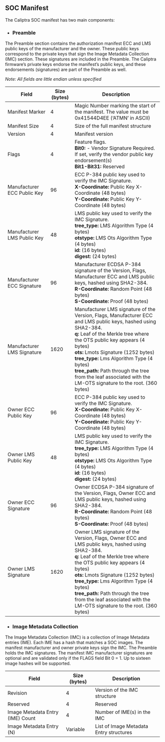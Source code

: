 ## SOC Manifest

The Caliptra SOC manifest has two main components:

- ### **Preamble**
 The Preamble section contains the authorization manifest ECC and LMS public keys of the manufacturer and the owner. These public keys correspond to the private keys that sign the Image Metadata Collection (IMC) section. These signatures are included in the Preamble. The Caliptra firmware’s private keys endorse the manifest’s public keys, and these endorsements (signatures) are part of the Preamble as well.

 *Note: All fields are little endian unless specified*

| Field | Size (bytes) | Description|
|-------|--------|------------|
| Manifest Marker | 4 | Magic Number marking the start of the manifest. The value must be 0x41544D4EE (‘ATMN’ in ASCII)|
| Manifest Size | 4 | Size of the full manifest structure |
| Version | 4 | Manifest version |
| Flags | 4 | Feature flags. <br> **Bit0:** - Vendor Signature Required. If set, verify the vendor public key endorsement(s) <br>**Bit1-Bit31:** Reserved |
| Manufacturer ECC Public Key | 96 | ECC P-384 public key used to verify the IMC Signature. <br> **X-Coordinate:** Public Key X-Coordinate (48 bytes) <br> **Y-Coordinate:** Public Key Y-Coordinate (48 bytes) |
| Manufacturer LMS Public Key | 48 | LMS public key used to verify the IMC Signature. <br> **tree_type:** LMS Algorithm Type (4 bytes) <br> **otstype:** LMS Ots Algorithm Type (4 bytes) <br> **id:**  (16 bytes) <br> **digest:**  (24 bytes) |
| Manufacturer ECC Signature | 96 | Manufacturer ECDSA P-384 signature of the Version, Flags, Manufacturer ECC and LMS public keys, hashed using SHA2-384. <br> **R-Coordinate:** Random Point (48 bytes) <br> **S-Coordinate:** Proof (48 bytes) |
| Manufacturer LMS Signature | 1620 | Manufacturer LMS signature of the Version, Flags, Manufacturer ECC and LMS public keys, hashed using SHA2-384. <br> **q:** Leaf of the Merkle tree where the OTS public key appears (4 bytes) <br> **ots:** Lmots Signature (1252 bytes) <br> **tree_type:** Lms Algorithm Type (4 bytes) <br> **tree_path:** Path through the tree from the leaf associated with the LM-OTS signature to the root. (360 bytes) |
| Owner ECC Public Key | 96 | ECC P-384 public key used to verify the IMC Signature. <br> **X-Coordinate:** Public Key X-Coordinate (48 bytes) <br> **Y-Coordinate:** Public Key Y-Coordinate (48 bytes) |
| Owner LMS Public Key | 48 | LMS public key used to verify the IMC Signature. <br> **tree_type:** LMS Algorithm Type (4 bytes) <br> **otstype:** LMS Ots Algorithm Type (4 bytes) <br> **id:**  (16 bytes) <br> **digest:**  (24 bytes) |
| Owner ECC Signature | 96 | Owner ECDSA P-384 signature of the Version, Flags, Owner ECC and LMS public keys, hashed using SHA2-384. <br> **R-Coordinate:** Random Point (48 bytes) <br> **S-Coordinate:** Proof (48 bytes) |
| Owner LMS Signature | 1620 | Owner LMS signature of the Version, Flags, Owner ECC and LMS public keys, hashed using SHA2-384. <br> **q:** Leaf of the Merkle tree where the OTS public key appears (4 bytes) <br> **ots:** Lmots Signature (1252 bytes) <br> **tree_type:** Lms Algorithm Type (4 bytes) <br> **tree_path:** Path through the tree from the leaf associated with the LM-OTS signature to the root. (360 bytes) |

- ### **Image Metadata Collection**
The Image Metadata Collection (IMC) is a collection of Image Metadata entries (IME). Each IME has a hash that matches a SOC images. The manifest manufacturer and owner private keys sign the IMC. The Preamble holds the IMC signatures. The manifest IMC manufacturer signatures are optional and are validated only if the FLAGS field Bit 0 = 1. Up to sixteen image hashes will be supported.

| Field | Size (bytes) | Description|
|-------|--------|------------|
| Revision | 4 | Version of the IMC structure |
| Reserved | 4 | Reserved |
| Image Metadata Entry (IME) Count | 4 | Number of IME(s) in the IMC |
| Image Metadata Entry (N) | Variable | List of Image Metadata Entry structures |